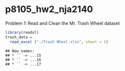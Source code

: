 p8105\_hw2\_nja2140
================

Problem 1: Read and Clean the Mr. Trash Wheel dataset

``` r
library(readxl)
trash_data = 
  read_excel ("./Trash Wheel.xlsx", sheet = 1)
```

    ## New names:
    ## * `` -> ...15
    ## * `` -> ...16
    ## * `` -> ...17
